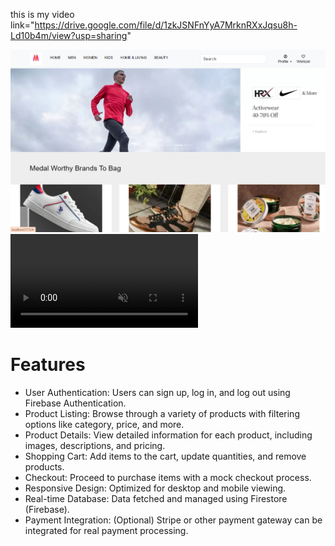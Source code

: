 this is my video link="https://drive.google.com/file/d/1zkJSNFnYyA7MrknRXxJqsu8h-Ld10b4m/view?usp=sharing"

<img src="./public/my_project_Images/myntra_home.png" alt='image'>
<video src="./public/my_project_Images/short_men_video.mp4" autoplay loop muted ></video>
<div>
    <h1>Features</h1>
    <ul>
        <li> User Authentication: Users can sign up, log in, and log out using Firebase Authentication.</li>
        <li>Product Listing: Browse through a variety of products with filtering options like category, price, and more.</li>
        <li>Product Details: View detailed information for each product, including images, descriptions, and pricing.</li>
        <li>Shopping Cart: Add items to the cart, update quantities, and remove products.</li>
        <li>Checkout: Proceed to purchase items with a mock checkout process.</li>
        <li>Responsive Design: Optimized for desktop and mobile viewing.</li>
        <li>Real-time Database: Data fetched and managed using Firestore (Firebase).</li>
        <li>Payment Integration: (Optional) Stripe or other payment gateway can be integrated for real payment processing.</li>
    </ul>
</div>
